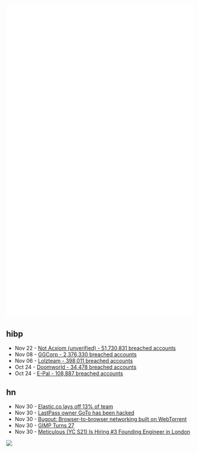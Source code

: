![Metrics](https://raw.githubusercontent.com/phixion/phixion/master/metrics.svg)

## hibp

<!--
for https://github.com/phixion/phixion/blob/main/.github/workflows/feeds.yml
-->
<!--START_SECTION:haveibeenpwnd-->
- Nov 22 - [Not Acxiom (unverified) - 51,730,831 breached accounts](https://haveibeenpwned.com/PwnedWebsites#NotAcxiom)
- Nov 08 - [GGCorp - 2,376,330 breached accounts](https://haveibeenpwned.com/PwnedWebsites#GGCorp)
- Nov 06 - [Lolzteam - 398,011 breached accounts](https://haveibeenpwned.com/PwnedWebsites#Lolzteam)
- Oct 24 - [Doomworld - 34,478 breached accounts](https://haveibeenpwned.com/PwnedWebsites#Doomworld)
- Oct 24 - [E-Pal - 108,887 breached accounts](https://haveibeenpwned.com/PwnedWebsites#EPal)
<!--END_SECTION:haveibeenpwnd-->

## hn

<!--
for https://github.com/phixion/phixion/blob/main/.github/workflows/feeds.yml
-->
<!--START_SECTION:hn-->
- Nov 30 - [Elastic.co lays off 13% of team](https://www.elastic.co/blog/ceo-ash-kulkarni-email-to-elastic-employees)
- Nov 30 - [LastPass owner GoTo has been hacked](https://www.goto.com/blog/our-response-to-a-recent-security-incident)
- Nov 30 - [Bugout: Browser-to-browser networking built on WebTorrent](https://github.com/chr15m/bugout)
- Nov 30 - [GIMP Turns 27](https://www.gimp.org/news/2022/11/21/gimp-27-birthday/)
- Nov 30 - [Meticulous (YC S21) Is Hiring #3 Founding Engineer in London](https://news.ycombinator.com/item?id=33807621)
<!--END_SECTION:hn-->

<!--
for https://yhype.me
-->
![](https://hit.yhype.me/github/profile?user_id=13013670)
